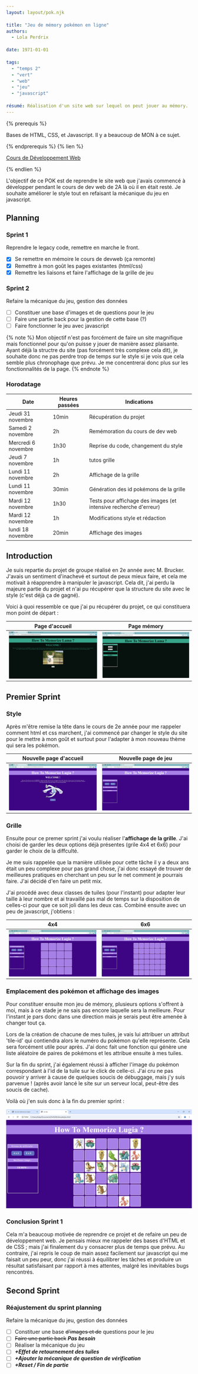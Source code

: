 ```yaml
---
layout: layout/pok.njk

title: "Jeu de mémory pokémon en ligne"
authors:
  - Lola Perdrix

date: 1971-01-01

tags: 
  - "temps 2"
  - "vert"
  - "web"
  - "jeu"
  - "javascript"

résumé: Réalisation d'un site web sur lequel on peut jouer au mémory.
---
```


{% prerequis %}

Bases de HTML, CSS, et Javascript. Il y a beaucoup de MON à ce sujet.

{% endprerequis %}
{% lien %}

[Cours de Développement Web](https://francoisbrucker.github.io/cours_informatique/cours/web/)

{% endlien %}

L'objectif de ce POK est de reprendre le site web que j'avais commencé à développer pendant le cours de dev web de 2A là où il en était resté. Je souhaite améliorer le style tout en refaisant la mécanique du jeu en javascript.

## Planning

### Sprint 1

Reprendre le legacy code, remettre en marche le front.

- [x] Se remettre en mémoire le cours de devweb (ça remonte)
- [x] Remettre à mon goût les pages existantes (html/css)
- [x] Remettre les liaisons et faire l'affichage de la grille de jeu

### Sprint 2

Refaire la mécanique du jeu, gestion des données

- [ ] Constituer une base d'images et de questions pour le jeu
- [ ] Faire une partie back pour la gestion de cette base (?)
- [ ] Faire fonctionner le jeu avec javascript

{% note %}
Mon objectif n'est pas forcément de faire un site magnifique mais fonctionnel pour qu'on puisse y jouer de manière assez plaisante. Ayant déjà la structre du site (pas forcément très complexe cela dit), je souhaite donc ne pas perdre trop de temps sur le style si je vois que cela semble plus chronophage que prévu. Je me concentrerai donc plus sur les fonctionnalités de la page.
{% endnote %}

### Horodatage

| Date | Heures passées | Indications |
|----|-----|-----|
| Jeudi 31 novembre | 10min | Récupération du projet |
| Samedi 2 novembre | 2h | Remémoration du cours de dev web |
| Mercredi 6 novembre  | 1h30  | Reprise du code, changement du style |
| Jeudi 7 novembre  | 1h | tutos grille |
| Lundi 11 novembre | 2h | Affichage de la grille |
| Lundi 11 novembre | 30min| Génération des id pokémons de la grille |
| Mardi 12 novembre | 1h30 | Tests pour affichage des images (et intensive recherche d'erreur) |
| Mardi 12 novembre | 1h | Modifications style et rédaction |
| lundi 18 novembre | 20min | Affichage des images |

## Introduction

Je suis repartie du projet de groupe réalisé en 2e année avec M. Brucker. J'avais un sentiment d'inachevé et surtout de peux mieux faire, et cela me motivait à réapprendre à manipuler le javascript. Cela dit, j'ai perdu la majeure partie du projet et n'ai pu récupérer que la structure du site avec le style (c'est déjà ça de gagné).

Voici à quoi ressemble ce que j'ai pu récupérer du projet, ce qui constituera mon point de départ :

| Page d'accueil | Page mémory |
|----------------|-------------|
| ![site](html_depart.jpg) | ![site](jeu_depart.jpg) |

## Premier Sprint

### Style

Après m'être remise la tête dans le cours de 2e année pour me rappeler comment html et css marchent, j'ai commencé par changer le style du site pour le mettre à mon goût et surtout pour l'adapter à mon nouveau thème qui sera les pokémon.

| Nouvelle page d'accueil | Nouvelle page de jeu |
|----------------|-------------|
| ![style](accueil_style.jpg) | ![style](jeu_style.jpg) |

### Grille

Ensuite pour ce premer sprint j'ai voulu réaliser l'**affichage de la grille**. J'ai choisi de garder les deux options déjà présentes (grile 4x4 et 6x6) pour garder le choix de la diffculté.

Je me suis rappelée que la manière utilisée pour cette tâche il y a deux ans était un peu complexe pour pas grand chose, j'ai donc essayé de trouver de meilleures pratiques en cherchant un peu sur le net comment je pourrais faire. J'ai décidé d'en faire un petit mix.

J'ai procédé avec deux classes de tuiles (pour l'instant) pour adapter leur taille à leur nombre et ai travaillé pas mal de temps sur la disposition de celles-ci pour que ce soit joli dans les deux cas. Combiné ensuite avec un peu de javascript, j'obtiens :

| 4x4 | 6x6 |
|----------------|-------------|
| ![style](4x4.jpg) | ![style](6x6.jpg) |

### Emplacement des pokémon et affichage des images

Pour constituer ensuite mon jeu de mémory, plusieurs options s'offrent à moi, mais à ce stade je ne sais pas encore laquelle sera la meilleure. Pour l'instant je pars donc dans une direction mais je serais peut être amenée à changer tout ça.

Lors de la création de chacune de mes tuiles, je vais lui attribuer un attribut 'tile-id' qui contiendra alors le numéro du pokémon qu'elle représente. Cela sera forcément utile pour après. J'ai donc fait une fonction qui génère une liste aléatoire de paires de pokémons et les attribue ensuite à mes tuiles.

Sur la fin du sprint, j'ai également réussi à afficher l'image du pokémon correspondant à l'id de la tuile sur le click de celle-ci. J'ai cru ne pas pouvoir y arriver à cause de quelques soucis de débuggage, mais j'y suis parvenue ! (après avoir lancé le site sur un serveur local, peut-être des soucis de cache).

Voilà où j'en suis donc à la fin du premier sprint :

![image](affichage_image.jpg)

### Conclusion Sprint 1

Cela m'a beaucoup motivée de reprendre ce projet et de refaire un peu de développement web. Je pensais mieux me rappeler des bases d'HTML et de CSS ; mais j'ai finalement du y consacrer plus de temps que prévu. Au contraire, j'ai repris le coup de main assez facilement sur javascript qui me faisait un peu peur, donc j'ai réussi à équilibrer les tâches et produire un résultat satisfaisant par rapport à mes attentes, malgré les inévitables bugs rencontrés.

## Second Sprint

### Réajustement du sprint planning

Refaire la mécanique du jeu, gestion des données

- [ ] Constituer une base ~~d'images et de~~ questions pour le jeu
- [ ] ~~Faire une partie back~~ ***Pas besoin***
- [ ] Réaliser la mécanique du jeu
- [ ] ***+Effet de retournement des tuiles***
- [ ] ***+Ajouter la mécanique de question de vérification***
- [ ] ***+Reset / Fin de partie***
